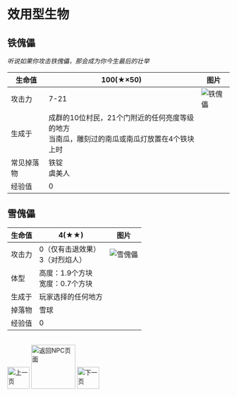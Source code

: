 # 效用型生物
## 铁傀儡

*听说如果你攻击铁傀儡，那会成为你今生最后的壮举*

生命值 | 100(★×50) | 图片
-- | -- | -- 
攻击力 | 7-21 | ![铁傀儡](./img/225px-Village_Golem.png)
生成于 | 成群的10位村民，21个门附近的任何亮度等级的地方<br />当南瓜，雕刻过的南瓜或南瓜灯放置在4个铁块上时 
常见掉落物 | 铁锭<br />虞美人
经验值 | 0

## 雪傀儡

生命值 | 4(★★) | 图片
 -- | -- | -- 
攻击力 | 0（仅有击退效果）<br />3（对烈焰人） | ![雪傀儡](./img/xue.png) 
体型 | 高度：1.9个方块<br />宽度：0.7个方块 
生成于 | 玩家选择的任何地方
掉落物 | 雪球
经验值 | 0

<br />
<div class="align-justify">

<div style="display: inline-block;">
<a href="./introduce/NPC_zhongli.html">
    <img src="./img/qianfan2.png" alt="上一页" title="上一页" width="50">
</a>
</div>

<div style="display: inline-block;">
<a href="./introduce/major.html">
    <img src="./img/huizhuye2.png" alt="返回NPC页面" title="返回NPC页面" width="100">
</a>
</div>

<div style="display: inline-block;">
<a href="./introduce/NPC_kexun.html">
    <img src="./img/fanye2.png" alt="下一页" title="下一页" width="50">
</a>
</div>

</div>
